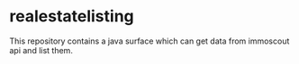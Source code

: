 # realestatelisting
This repository contains a java surface which can get data from immoscout api and list them.
